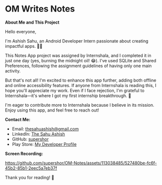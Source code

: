 # OM Writes Notes

**About Me and This Project**

Hello everyone,

I'm Ashish Sahu, an Android Developer Intern passionate about creating impactful apps. 📱✨

This Notes App project was assigned by Internshala, and I completed it in just one day (yes, burning the midnight oil! 😂). I've used SQLite and Shared Preferences, following the assignment guidelines of having only one main activity.

But that's not all! I'm excited to enhance this app further, adding both offline and online accessibility features. If anyone from Internshala is reading this, I hope you'll appreciate my work. Even if I face rejection, I'm grateful to Internshala—it's where I got my first internship breakthrough. 🙌

I'm eager to contribute more to Internshala because I believe in its mission. Enjoy using this app, and feel free to reach out!

**Contact Me:**
- Email: thesahuashish@gmail.com
- LinkedIn: [The Sahu Ashish](https://www.linkedin.com/in/the-sahu-ashish/)
- GitHub: [supershor](https://github.com/supershor?tab=repositories)
- Play Store: [My Developer Profile](https://play.google.com/store/apps/dev?id=8081285417360475284)

**Screen Recording:**

https://github.com/supershor/OM-Notes/assets/113038485/527480be-fc6f-45b2-85b1-2eec5a7eb37f


Thank you for reading! 🙏
